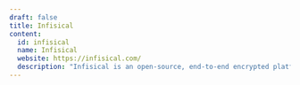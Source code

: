 ```yaml
---
draft: false
title: Infisical
content:
  id: infisical
  name: Infisical
  website: https://infisical.com/
  description: "Infisical is an open-source, end-to-end encrypted platform for secret management: sync secrets across your team/infrastructure and prevents secret leaks."
---
```

